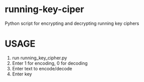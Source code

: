# running-key-ciper
Python script for encrypting and decrypting running key ciphers

# USAGE #

1. 	run running_key_cipher.py
2. 	Enter 1 for encoding, 0 for decoding
3. 	Enter text to encode/decode
4. 	Enter key

